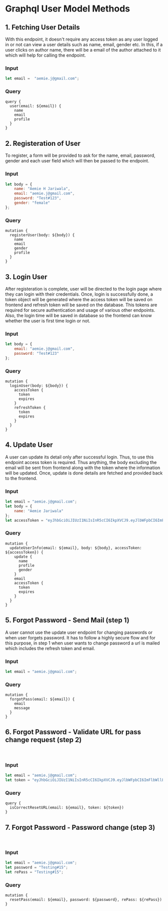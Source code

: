 # Graphql User Model Methods 

## 1. Fetching User Details
With this endpoint, it doesn't require any access token as any user logged in or not can view a user details such as name, email, gender etc. In this, if a user clicks on author name, there will be a email of the author attached to it which will help for calling the endpoint.
<br/>

### Input 
```javascript
let email =  "aemie.j@gmail.com";
```

### Query
```
query {
  user(email: ${email}) {
    name
    email
    profile
  }
}
```

## 2. Registeration of User 
To register, a form will be provided to ask for the name, email, password, gender and each user field which will then be passed to the endpoint. 
<br/>

### Input
```javascript
let body = {
    name: "Aemie H Jariwala",
    email: "aemie.j@gmail.com",
    password: "Test#123",
    gender: "female"
};
```

### Query
```
mutation {
  registerUser(body: ${body}) {
    name
    email
    gender
    profile
  }
}
```

## 3. Login User
After registeration is complete, user will be directed to the login page where they can login with their credentials. Once, login is successfully done, a token object will be generated where the access token will be saved on frontend and refresh token will be saved on the database. This tokens are required for secure authentication and usage of various other endpoints. Also, the login time will be saved in database so the frontend can know whether the user is first time login or not. 
<br/>

### Input
```javascript
let body = {
    email: "aemie.j@gmail.com",
    password: "Test#123"
};
```

### Query
```
mutation {
  loginUser(body: ${body}) {
    accessToken {
      token
      expires
    }
    refreshToken {
      token
      expires
    }
  }
}
```

## 4. Update User
A user can update its detail only after successful login. Thus, to use this endpoint access token is required. Thus anything, the body excluding the email will be sent from frontend along with the token where the information will be updated. Once, update is done details are fetched and provided back to the frontend. 
<br/>

### Input
```javascript
let email = "aemie.j@gmail.com";
let body = {
    name: "Aemie Jariwala"
};
let accessToken = "eyJhbGciOiJIUzI1NiIsInR5cCI6IkpXVCJ9.eyJlbWFpbCI6ImFlbWllLmpAZ21haWwuY29tIiwiaWF0IjoxNjM1NDI5OTg4LCJleHAiOjE2MzU0MzA1ODh9.QFPwkHmUpwc2OmShn_XsyMkfkc4GAIrkUUyDFYXfB-Y";
```

### Query
```
mutation {
  updateUserInfo(email: ${email}, body: ${body}, accessToken: ${accessToken}) {
    update {
      name
      profile
      gender
    }
    email
    accessToken {
      token
      expires
    }
  }
}
```

## 5. Forgot Password - Send Mail (step 1)
A user cannot use the update user endpoint for changing passwords or when user forgets password. It has to follow a highly secure flow and for this purpose, in step 1 when user wants to change password a url is mailed which includes the refresh token and email. 
<br/>

### Input 
```javascript
let email = "aemie.j@gmail.com";
```

### Query
```
mutation {
  forgotPass(email: ${email}) {
    email
    message
  }
}
```

## 6. Forgot Password - Validate URL for pass change request (step 2)
<br/>

### Input
```javascript
let email = "aemie.j@gmail.com";
let token = "eyJhbGciOiJIUzI1NiIsInR5cCI6IkpXVCJ9.eyJlbWFpbCI6ImFlbWllLmpAZ21haWwuY29tIiwiaWF0IjoxNjM1NDI5OTg4LCJleHAiOjE2MzU2ODkxODh9.8iZ6S7EyNGobN-5t6JV1lhh7u1jFPpaSyeY7FoeaLvs"; // refresh token
```

### Query
```
query {
  isCorrectResetURL(email: ${email}, token: ${token}) 
}
```

## 7. Forgot Password - Password change (step 3)
<br/>

### Input 
```javascript
let email = "aemie.j@gmail.com";
let password = "Testing#15";
let rePass = "Testing#15";
```

### Query
```
mutation {
  resetPass(email: ${email}, password: ${password}, rePass: ${rePass})
}
```
